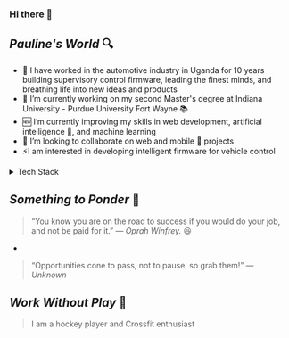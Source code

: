 ### Hi there 👋

<!--
**pktpaulie/pktpaulie** is a ✨ _special_ ✨ repository because its `README.md` (this file) appears on your GitHub profile.

Here are some ideas to get you started:

- 🔭 I’m currently working on my second Master's degree
- 🌱 I’m currently learning web development, artificial intelligence and machine learning
- 👯 I’m looking to collaborate on web and mobile projects
- 🤔 I’m looking for help with ...
- 💬 Ask me about ...
- 📫 How to reach me: ...
- 😄 Pronouns: ...
- ⚡ Fun fact: ...
-->

***Pauline's World*** 🔍
---
- 👷 I have worked in the automotive industry in Uganda for 10 years building supervisory control firmware, leading the finest minds, and breathing life into new ideas and products
- 🔭 I’m currently working on my second Master's degree at Indiana University - Purdue University Fort Wayne 📚
- 🆕 I’m currently improving my skills in web development, artificial intelligence 🤖, and machine learning
- 👯 I’m looking to collaborate on web and mobile 📱 projects
- ⚡I am interested in developing intelligent firmware for vehicle control


<details>
<summary> Tech Stack </summary>
  
| Rank | Languages |
|-----:|-----------|
|     1| Python    | 
|     2| C++       | 
|     3| MATLAB    |

</details>


***Something to Ponder*** 💬
---
> “You know you are on the road to success if you would do your job, and not be paid for it.” 
— _Oprah Winfrey._ 😆

-  
> “Opportunities cone to pass, not to pause, so grab them!” 
— _Unknown_

***Work Without Play*** 🎲
---
> I am a hockey player and Crossfit enthusiast
